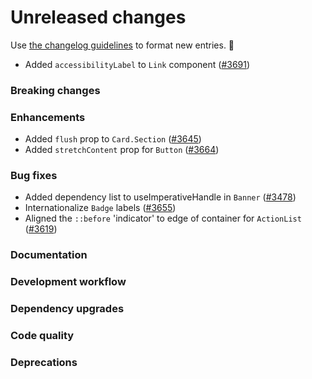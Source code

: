 # Unreleased changes

Use [the changelog guidelines](https://git.io/polaris-changelog-guidelines) to format new entries. 💜

- Added `accessibilityLabel` to `Link` component ([#3691](https://github.com/Shopify/polaris-react/pull/3691))

### Breaking changes

### Enhancements

- Added `flush` prop to `Card.Section` ([#3645](https://github.com/Shopify/polaris-react/pull/3645))
- Added `stretchContent` prop for `Button` ([#3664](https://github.com/Shopify/polaris-react/pull/3664))

### Bug fixes

- Added dependency list to useImperativeHandle in `Banner` ([#3478](https://github.com/Shopify/polaris-react/pull/3478))
- Internationalize `Badge` labels ([#3655](https://github.com/Shopify/polaris-react/pull/3655))
- Aligned the `::before` 'indicator' to edge of container for `ActionList` ([#3619](https://github.com/Shopify/polaris-react/pull/3619))

### Documentation

### Development workflow

### Dependency upgrades

### Code quality

### Deprecations
